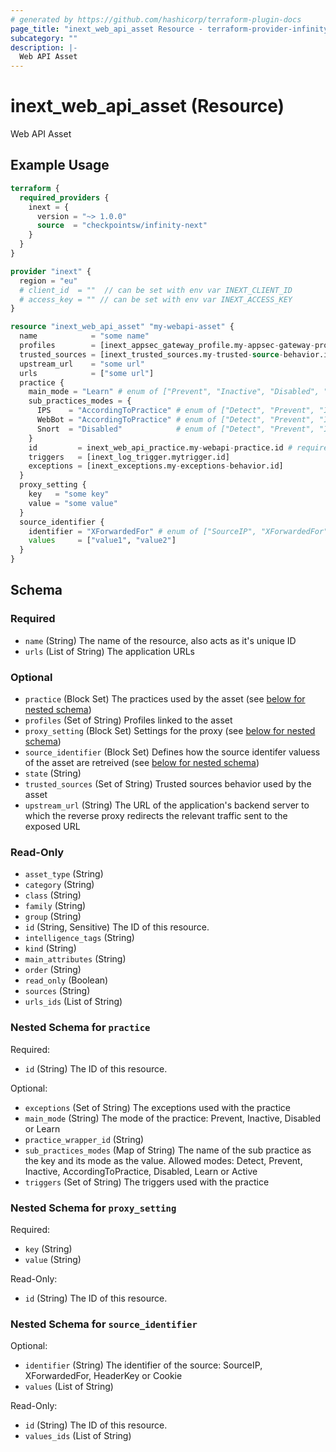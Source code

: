 ```yaml
---
# generated by https://github.com/hashicorp/terraform-plugin-docs
page_title: "inext_web_api_asset Resource - terraform-provider-infinity-next"
subcategory: ""
description: |-
  Web API Asset
---
```


# inext_web_api_asset (Resource)

Web API Asset

## Example Usage

```terraform
terraform {
  required_providers {
    inext = {
      version = "~> 1.0.0"
      source  = "checkpointsw/infinity-next"
    }
  }
}

provider "inext" {
  region = "eu"
  # client_id  = ""  // can be set with env var INEXT_CLIENT_ID
  # access_key = "" // can be set with env var INEXT_ACCESS_KEY
}

resource "inext_web_api_asset" "my-webapi-asset" {
  name            = "some name"
  profiles        = [inext_appsec_gateway_profile.my-appsec-gateway-profile.id, inext_docker_profile.my-docker-profile.id, inext_embedded_profile.my-embedded-profile.id, inext_kubernetes_profile.my-kubernetes-profile.id]
  trusted_sources = [inext_trusted_sources.my-trusted-source-behavior.id]
  upstream_url    = "some url"
  urls            = ["some url"]
  practice {
    main_mode = "Learn" # enum of ["Prevent", "Inactive", "Disabled", "Learn"]
    sub_practices_modes = {
      IPS    = "AccordingToPractice" # enum of ["Detect", "Prevent", "Inactive", "AccordingToPractice", "Disabled", "Learn", "Active"]
      WebBot = "AccordingToPractice" # enum of ["Detect", "Prevent", "Inactive", "AccordingToPractice", "Disabled", "Learn", "Active"]
      Snort  = "Disabled"            # enum of ["Detect", "Prevent", "Inactive", "AccordingToPractice", "Disabled", "Learn", "Active"]
    }
    id         = inext_web_api_practice.my-webapi-practice.id # required
    triggers   = [inext_log_trigger.mytrigger.id]
    exceptions = [inext_exceptions.my-exceptions-behavior.id]
  }
  proxy_setting {
    key   = "some key"
    value = "some value"
  }
  source_identifier {
    identifier = "XForwardedFor" # enum of ["SourceIP", "XForwardedFor", "HeaderKey", "Cookie"]
    values     = ["value1", "value2"]
  }
}
```

<!-- schema generated by tfplugindocs -->
## Schema

### Required

- `name` (String) The name of the resource, also acts as it's unique ID
- `urls` (List of String) The application URLs

### Optional

- `practice` (Block Set) The practices used by the asset (see [below for nested schema](#nestedblock--practice))
- `profiles` (Set of String) Profiles linked to the asset
- `proxy_setting` (Block Set) Settings for the proxy (see [below for nested schema](#nestedblock--proxy_setting))
- `source_identifier` (Block Set) Defines how the source identifer valuess of the asset are retreived (see [below for nested schema](#nestedblock--source_identifier))
- `state` (String)
- `trusted_sources` (Set of String) Trusted sources behavior used by the asset
- `upstream_url` (String) The URL of the application's backend server to which the reverse proxy redirects the relevant traffic sent to the exposed URL

### Read-Only

- `asset_type` (String)
- `category` (String)
- `class` (String)
- `family` (String)
- `group` (String)
- `id` (String, Sensitive) The ID of this resource.
- `intelligence_tags` (String)
- `kind` (String)
- `main_attributes` (String)
- `order` (String)
- `read_only` (Boolean)
- `sources` (String)
- `urls_ids` (List of String)

<a id="nestedblock--practice"></a>
### Nested Schema for `practice`

Required:

- `id` (String) The ID of this resource.

Optional:

- `exceptions` (Set of String) The exceptions used with the practice
- `main_mode` (String) The mode of the practice: Prevent, Inactive, Disabled or Learn
- `practice_wrapper_id` (String)
- `sub_practices_modes` (Map of String) The name of the sub practice as the key and its mode as the value. Allowed modes: Detect, Prevent, Inactive, AccordingToPractice, Disabled, Learn or Active
- `triggers` (Set of String) The triggers used with the practice


<a id="nestedblock--proxy_setting"></a>
### Nested Schema for `proxy_setting`

Required:

- `key` (String)
- `value` (String)

Read-Only:

- `id` (String) The ID of this resource.


<a id="nestedblock--source_identifier"></a>
### Nested Schema for `source_identifier`

Optional:

- `identifier` (String) The identifier of the source: SourceIP, XForwardedFor, HeaderKey or Cookie
- `values` (List of String)

Read-Only:

- `id` (String) The ID of this resource.
- `values_ids` (List of String)


